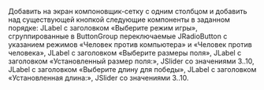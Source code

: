 Добавить на экран компоновщик-сетку с одним столбцом и
добавить над существующей кнопкой следующие компоненты в заданном
порядке: JLabel с заголовком «Выберите режим игры», сгруппированные
в ButtonGroup переключаемые JRadioButton с указанием режимов «Человек
против компьютера» и «Человек против человека», JLabel с заголовком
«Выберите размеры поля», JLabel с заголовком «Установленный размер
поля:», JSlider со значениями 3..10, JLabel с заголовком «Выберите длину
для победы», JLabel с заголовком «Установленная длина:», JSlider со
значениями 3..10.